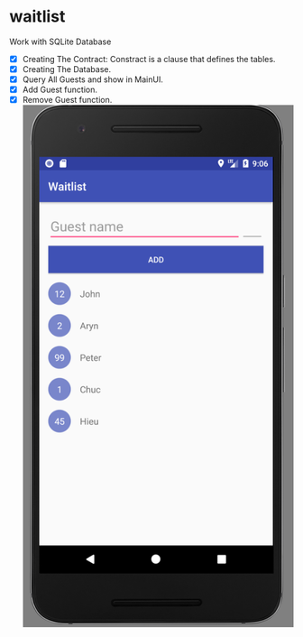 # waitlist
Work with SQLite Database
- [x] Creating The Contract: Constract is a clause that defines the tables.
- [x] Creating The Database.
- [x] Query All Guests and show in MainUI.
- [x] Add Guest function.
- [x] Remove Guest function.
![NAME_OF_THE_IMAGE_NOT_IMPORTANT](https://github.com/emulatalk1/waitlist/blob/master/Screen%20Shot%202017-10-30%20at%2009.06.37.png)